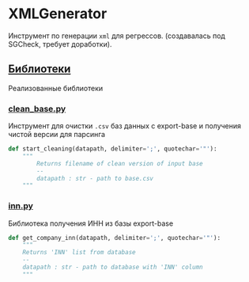 # XMLGenerator

Инструмент по генерации `xml` для регрессов. (создавалась под SGCheck, требует доработки).

## [Библиотеки](./modules)

Реализованные библиотеки

### [clean_base.py](./modules/clean_base.py)

Инструмент для очистки `.csv` баз данных с export-base и получения чистой версии для парсинга

```py
def start_cleaning(datapath, delimiter=';', quotechar='"'):
    """
        Returns filename of clean version of input base
        --
        datapath : str - path to base.csv
    """
```

### [inn.py](./modules/inn.py)

Библиотека получения ИНН из базы export-base

```py
def get_company_inn(datapath, delimiter=';', quotechar='"'):
    """
    Returns 'INN' list from database
    --
    datapath : str - path to database with 'INN' column
    """
```